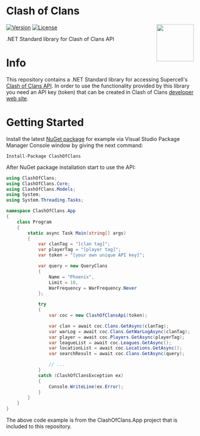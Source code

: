 # Clash of Clans
<img align="right" width="100px" src="https://github.com/tparviainen/clashofclans/raw/master/icon.png" />

[![Version](https://img.shields.io/nuget/v/ClashOfClans.svg)](https://www.nuget.org/packages/ClashOfClans)
[![License](https://img.shields.io/github/license/tparviainen/clashofclans.svg)](https://github.com/tparviainen/clashofclans/blob/master/LICENSE)

.NET Standard library for Clash of Clans API

# Info
This repository contains a .NET Standard library for accessing Supercell's 
[Clash of Clans API](https://developer.clashofclans.com/).
In order to use the functionality provided by this library you need an API key (token) that can be 
created in Clash of Clans [developer web site](https://developer.clashofclans.com/).

# Getting Started
Install the latest [NuGet package](https://www.nuget.org/packages/ClashOfClans/) for example via Visual Studio Package Manager Console window by giving the next command:
```
Install-Package ClashOfClans
```

After NuGet package installation start to use the API:

```csharp
using ClashOfClans;
using ClashOfClans.Core;
using ClashOfClans.Models;
using System;
using System.Threading.Tasks;

namespace ClashOfClans.App
{
    class Program
    {
        static async Task Main(string[] args)
        {
            var clanTag = "[clan tag]";
            var playerTag = "[player tag]";
            var token = "[your own unique API key]";

            var query = new QueryClans
            {
                Name = "Phoenix",
                Limit = 10,
                WarFrequency = WarFrequency.Never
            };

            try
            {
                var coc = new ClashOfClansApi(token);

                var clan = await coc.Clans.GetAsync(clanTag);           // Get Clan Information
                var warLog = await coc.Clans.GetWarLogAsync(clanTag);   // Retrieve Clans Clan War Log
                var player = await coc.Players.GetAsync(playerTag);     // Get Player Information
                var leagueList = await coc.Leagues.GetAsync();          // List Leagues
                var locationList = await coc.Locations.GetAsync();      // List Locations
                var searchResult = await coc.Clans.GetAsync(query);     // Search Clans

                // ...
            }
            catch (ClashOfClansException ex)
            {
                Console.WriteLine(ex.Error);
            }
        }
    }
}
```

The above code example is from the ClashOfClans.App project that is included to this repository.
